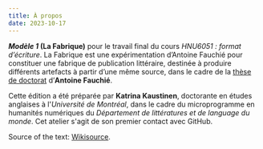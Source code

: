```yaml
---
title: À propos
date: 2023-10-17
---
```


**_Modèle 1_ (La Fabrique)** pour le travail final du cours _HNU6051 : format d’écriture_. La Fabrique est une expérimentation d’Antoine Fauchié pour constituer une fabrique de publication littéraire, destinée à produire différents artefacts à partir d’une même source, dans le cadre de la [thèse de doctorat](http:www.quaternum.net) d’**Antoine Fauchié**.

Cette édition a été préparée par **Katrina Kaustinen**, doctorante en études anglaises à l'_Université de Montréal_, dans le cadre du microprogramme en humanités numériques du _Département de littératures et de language du monde_. Cet atelier s'agit de son premier contact avec GitHub.

Source of the text: [Wikisource](https://en.wikisource.org/wiki/The_Bell_in_the_Fog).
